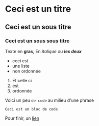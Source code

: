 # Ceci est un titre
## Ceci est un sous titre 
### Ceci est un sous sous titre

Texte en **gras**,
 En *italique* ou ***les deux***

 - ceci est
 - une liste
 - non ordonnée

 1. Et celle ci
 2. est
 3. ordonnée

 Voici un peu `de code` au milieu d'une phrase

 ```
 Ceci est un bloc de code
 ```

 Pour finir, un [lien](https://github.com/ambalde)

